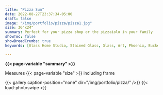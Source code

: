 ```yaml
---
title: "Pizza Sun"
date: 2022-08-27T23:37:34-05:00
draft: false
image: "/img/portfolio/pizza/pizza1.jpg"
size: 36"x24"
summary: Perfect for your pizza shop or the pizzaiolo in your family
showToc: false
showBreadCrumbs: true
keywords: [Glass Home Studio, Stained Glass, Glass, Art, Phoenix, Buckeye, Pizza, Landscape, Pepperoni]

---
```

**{{< page-variable "summary" >}}**

Measures {{< page-variable "size" >}} including frame

{{< gallery caption-position="none" dir="/img/portfolio/pizza/" />}} {{< load-photoswipe >}}